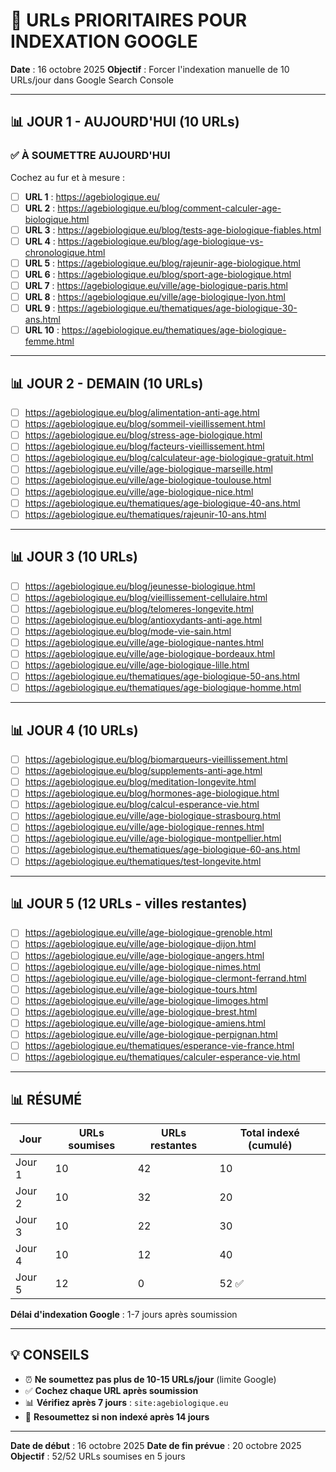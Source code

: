 # 🎯 URLs PRIORITAIRES POUR INDEXATION GOOGLE

**Date** : 16 octobre 2025
**Objectif** : Forcer l'indexation manuelle de 10 URLs/jour dans Google Search Console

---

## 📊 JOUR 1 - AUJOURD'HUI (10 URLs)

### ✅ À SOUMETTRE AUJOURD'HUI

Cochez au fur et à mesure :

- [ ] **URL 1** : https://agebiologique.eu/
- [ ] **URL 2** : https://agebiologique.eu/blog/comment-calculer-age-biologique.html
- [ ] **URL 3** : https://agebiologique.eu/blog/tests-age-biologique-fiables.html
- [ ] **URL 4** : https://agebiologique.eu/blog/age-biologique-vs-chronologique.html
- [ ] **URL 5** : https://agebiologique.eu/blog/rajeunir-age-biologique.html
- [ ] **URL 6** : https://agebiologique.eu/blog/sport-age-biologique.html
- [ ] **URL 7** : https://agebiologique.eu/ville/age-biologique-paris.html
- [ ] **URL 8** : https://agebiologique.eu/ville/age-biologique-lyon.html
- [ ] **URL 9** : https://agebiologique.eu/thematiques/age-biologique-30-ans.html
- [ ] **URL 10** : https://agebiologique.eu/thematiques/age-biologique-femme.html

---

## 📊 JOUR 2 - DEMAIN (10 URLs)

- [ ] https://agebiologique.eu/blog/alimentation-anti-age.html
- [ ] https://agebiologique.eu/blog/sommeil-vieillissement.html
- [ ] https://agebiologique.eu/blog/stress-age-biologique.html
- [ ] https://agebiologique.eu/blog/facteurs-vieillissement.html
- [ ] https://agebiologique.eu/blog/calculateur-age-biologique-gratuit.html
- [ ] https://agebiologique.eu/ville/age-biologique-marseille.html
- [ ] https://agebiologique.eu/ville/age-biologique-toulouse.html
- [ ] https://agebiologique.eu/ville/age-biologique-nice.html
- [ ] https://agebiologique.eu/thematiques/age-biologique-40-ans.html
- [ ] https://agebiologique.eu/thematiques/rajeunir-10-ans.html

---

## 📊 JOUR 3 (10 URLs)

- [ ] https://agebiologique.eu/blog/jeunesse-biologique.html
- [ ] https://agebiologique.eu/blog/vieillissement-cellulaire.html
- [ ] https://agebiologique.eu/blog/telomeres-longevite.html
- [ ] https://agebiologique.eu/blog/antioxydants-anti-age.html
- [ ] https://agebiologique.eu/blog/mode-vie-sain.html
- [ ] https://agebiologique.eu/ville/age-biologique-nantes.html
- [ ] https://agebiologique.eu/ville/age-biologique-bordeaux.html
- [ ] https://agebiologique.eu/ville/age-biologique-lille.html
- [ ] https://agebiologique.eu/thematiques/age-biologique-50-ans.html
- [ ] https://agebiologique.eu/thematiques/age-biologique-homme.html

---

## 📊 JOUR 4 (10 URLs)

- [ ] https://agebiologique.eu/blog/biomarqueurs-vieillissement.html
- [ ] https://agebiologique.eu/blog/supplements-anti-age.html
- [ ] https://agebiologique.eu/blog/meditation-longevite.html
- [ ] https://agebiologique.eu/blog/hormones-age-biologique.html
- [ ] https://agebiologique.eu/blog/calcul-esperance-vie.html
- [ ] https://agebiologique.eu/ville/age-biologique-strasbourg.html
- [ ] https://agebiologique.eu/ville/age-biologique-rennes.html
- [ ] https://agebiologique.eu/ville/age-biologique-montpellier.html
- [ ] https://agebiologique.eu/thematiques/age-biologique-60-ans.html
- [ ] https://agebiologique.eu/thematiques/test-longevite.html

---

## 📊 JOUR 5 (12 URLs - villes restantes)

- [ ] https://agebiologique.eu/ville/age-biologique-grenoble.html
- [ ] https://agebiologique.eu/ville/age-biologique-dijon.html
- [ ] https://agebiologique.eu/ville/age-biologique-angers.html
- [ ] https://agebiologique.eu/ville/age-biologique-nimes.html
- [ ] https://agebiologique.eu/ville/age-biologique-clermont-ferrand.html
- [ ] https://agebiologique.eu/ville/age-biologique-tours.html
- [ ] https://agebiologique.eu/ville/age-biologique-limoges.html
- [ ] https://agebiologique.eu/ville/age-biologique-brest.html
- [ ] https://agebiologique.eu/ville/age-biologique-amiens.html
- [ ] https://agebiologique.eu/ville/age-biologique-perpignan.html
- [ ] https://agebiologique.eu/thematiques/esperance-vie-france.html
- [ ] https://agebiologique.eu/thematiques/calculer-esperance-vie.html

---

## 📊 RÉSUMÉ

| Jour | URLs soumises | URLs restantes | Total indexé (cumulé) |
|------|---------------|----------------|----------------------|
| Jour 1 | 10 | 42 | 10 |
| Jour 2 | 10 | 32 | 20 |
| Jour 3 | 10 | 22 | 30 |
| Jour 4 | 10 | 12 | 40 |
| Jour 5 | 12 | 0 | 52 ✅ |

**Délai d'indexation Google** : 1-7 jours après soumission

---

## 💡 CONSEILS

- ⏰ **Ne soumettez pas plus de 10-15 URLs/jour** (limite Google)
- ✅ **Cochez chaque URL après soumission**
- 📊 **Vérifiez après 7 jours** : `site:agebiologique.eu`
- 🔄 **Resoumettez si non indexé après 14 jours**

---

**Date de début** : 16 octobre 2025
**Date de fin prévue** : 20 octobre 2025
**Objectif** : 52/52 URLs soumises en 5 jours
